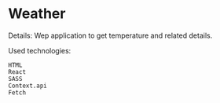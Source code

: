 # Weather

Details: Wep application to get temperature and related details.

Used technologies:

    HTML
    React
    SASS
    Context.api
    Fetch
